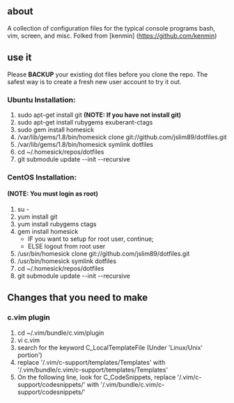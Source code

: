 about
-----
A collection of configuration files for the typical console programs bash, vim,
screen, and misc.
Folked from [kenmin] (https://github.com/kenmin)

use it
------
Please **BACKUP** your existing dot files before you clone the repo. The safest
way is to create a fresh new user account to try it out. 

### Ubuntu Installation:

1. sudo apt-get install git **(NOTE: If you have not install git)**
2. sudo apt-get install rubygems exuberant-ctags
3. sudo gem install homesick
4. /var/lib/gems/1.8/bin/homesick clone git://github.com/jslim89/dotfiles.git
5. /var/lib/gems/1.8/bin/homesick symlink dotfiles
6. cd ~/.homesick/repos/dotfiles
7. git submodule update --init --recursive

### CentOS Installation:

#### (NOTE: You must login as root)
1. su -
2. yum install git
3. yum install rubygems ctags
4. gem install homesick
   * IF you want to setup for root user, continue;
   * ELSE logout from root user
5. /usr/bin/homesick clone git://github.com/jslim89/dotfiles.git
6. /usr/bin/homesick symlink dotfiles
7. cd ~/.homesick/repos/dotfiles
8. git submodule update --init --recursive

Changes that you need to make
-----------------------------
### c.vim plugin
1. cd ~/.vim/bundle/c.vim/plugin
2. vi c.vim
3. search for the keyword C\_LocalTemplateFile \(Under 'Linux/Unix' portion')
4. replace '/.vim/c-support/templates/Templates' with '/.vim/bundle/c.vim/c-support/templates/Templates'
5. On the following line, look for C\_CodeSnippets, replace '/.vim/c-support/codesnippets/' with '/.vim/bundle/c.vim/c-support/codesnippets/'
